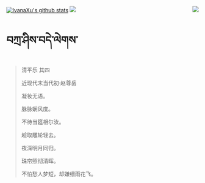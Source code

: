 [![IvanaXu's github stats](https://github-readme-stats.vercel.app/api?username=IvanaXu&show_icons=true&theme=vue-dark)](https://github.com/anuraghazra/github-readme-stats)
<img align="right" src="https://github-readme-stats.vercel.app/api/top-langs/?username=IvanaXu&langs_count=7&theme=graywhite" />
<img src="https://github-readme-stats.vercel.app/api/wakatime?username=IvanaXu&layout=compact&langs_count=6&theme=vue-dark&&custom_title=Programming Times(Jul 29 2021-)" />
# བཀྲ་ཤིས་བདེ་ལེགས་
> 清平乐 其四
>
> 近现代末当代初·赵尊岳
>
> 凝妆无语。
> 
> 脉脉娴风度。
> 
> 不待当筵相尔汝。
> 
> 趁取雕轮轻去。
> 
> 夜深明月同归。
> 
> 珠帘照彻清晖。
> 
> 不怕愁人梦短，却嫌细雨花飞。